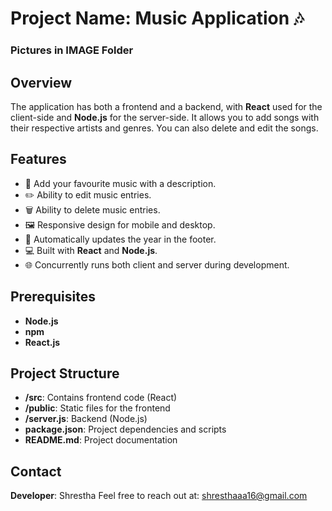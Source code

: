 # Project Name: Music Application 🎶

### Pictures in IMAGE Folder
 
## Overview
The application has both a frontend and a backend, with **React** used for the client-side and **Node.js** for the server-side. It allows you to add songs with their respective artists and genres. You can also delete and edit the songs.

## Features
- 🎵 Add your favourite music with a description.
- ✏️ Ability to edit music entries.
- 🗑️ Ability to delete music entries.
- 🖼 Responsive design for mobile and desktop.
- 🔄 Automatically updates the year in the footer.
- 💻 Built with **React** and **Node.js**.
- 🌐 Concurrently runs both client and server during development.

## Prerequisites
- **Node.js**
- **npm**
- **React.js**

## Project Structure
- **/src**: Contains frontend code (React)
- **/public**: Static files for the frontend
- **/server.js**: Backend (Node.js)
- **package.json**: Project dependencies and scripts
- **README.md**: Project documentation



## Contact
**Developer**: Shrestha 
Feel free to reach out at: shresthaaa16@gmail.com
